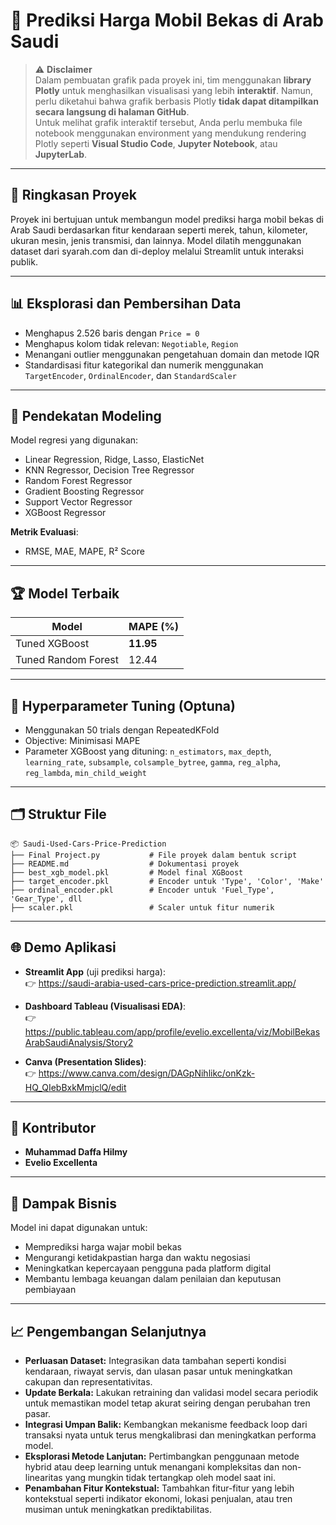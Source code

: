 # 🚗 Prediksi Harga Mobil Bekas di Arab Saudi

> ⚠️ **Disclaimer**  
> Dalam pembuatan grafik pada proyek ini, tim menggunakan **library Plotly** untuk menghasilkan visualisasi yang lebih **interaktif**. Namun, perlu diketahui bahwa grafik berbasis Plotly **tidak dapat ditampilkan secara langsung di halaman GitHub**.  
> Untuk melihat grafik interaktif tersebut, Anda perlu membuka file notebook menggunakan environment yang mendukung rendering Plotly seperti **Visual Studio Code**, **Jupyter Notebook**, atau **JupyterLab**.

---

## 📌 Ringkasan Proyek

Proyek ini bertujuan untuk membangun model prediksi harga mobil bekas di Arab Saudi berdasarkan fitur kendaraan seperti merek, tahun, kilometer, ukuran mesin, jenis transmisi, dan lainnya. Model dilatih menggunakan dataset dari syarah.com dan di-deploy melalui Streamlit untuk interaksi publik.

---

## 📊 Eksplorasi dan Pembersihan Data

- Menghapus 2.526 baris dengan `Price = 0`
- Menghapus kolom tidak relevan: `Negotiable`, `Region`
- Menangani outlier menggunakan pengetahuan domain dan metode IQR
- Standardisasi fitur kategorikal dan numerik menggunakan `TargetEncoder`, `OrdinalEncoder`, dan `StandardScaler`

---

## 🧠 Pendekatan Modeling

Model regresi yang digunakan:

- Linear Regression, Ridge, Lasso, ElasticNet
- KNN Regressor, Decision Tree Regressor
- Random Forest Regressor
- Gradient Boosting Regressor
- Support Vector Regressor
- XGBoost Regressor

**Metrik Evaluasi**:
- RMSE, MAE, MAPE, R² Score

---

## 🏆 Model Terbaik

| Model               | MAPE (%) |
|---------------------|----------|
| Tuned XGBoost       | **11.95** |
| Tuned Random Forest | 12.44    |

---

## 🔧 Hyperparameter Tuning (Optuna)

- Menggunakan 50 trials dengan RepeatedKFold
- Objective: Minimisasi MAPE
- Parameter XGBoost yang dituning: `n_estimators`, `max_depth`, `learning_rate`, `subsample`, `colsample_bytree`, `gamma`, `reg_alpha`, `reg_lambda`, `min_child_weight`

---

## 🗂️ Struktur File

```
📦 Saudi-Used-Cars-Price-Prediction
├── Final Project.py           # File proyek dalam bentuk script
├── README.md                  # Dokumentasi proyek
├── best_xgb_model.pkl         # Model final XGBoost
├── target_encoder.pkl         # Encoder untuk 'Type', 'Color', 'Make'
├── ordinal_encoder.pkl        # Encoder untuk 'Fuel_Type', 'Gear_Type', dll
├── scaler.pkl                 # Scaler untuk fitur numerik
```

---

## 🌐 Demo Aplikasi

- **Streamlit App** (uji prediksi harga):  
  👉 https://saudi-arabia-used-cars-price-prediction.streamlit.app/

- **Dashboard Tableau (Visualisasi EDA)**:  
  👉 https://public.tableau.com/app/profile/evelio.excellenta/viz/MobilBekasArabSaudiAnalysis/Story2

- **Canva (Presentation Slides)**:  
  👉 https://www.canva.com/design/DAGpNihlikc/onKzk-HQ_QIebBxkMmjclQ/edit

---

## 👥 Kontributor

- **Muhammad Daffa Hilmy**
- **Evelio Excellenta**

---

## 📌 Dampak Bisnis

Model ini dapat digunakan untuk:
- Memprediksi harga wajar mobil bekas
- Mengurangi ketidakpastian harga dan waktu negosiasi
- Meningkatkan kepercayaan pengguna pada platform digital
- Membantu lembaga keuangan dalam penilaian dan keputusan pembiayaan

---

## 📈 Pengembangan Selanjutnya

- **Perluasan Dataset:** Integrasikan data tambahan seperti kondisi kendaraan, riwayat servis, dan ulasan pasar untuk meningkatkan cakupan dan representativitas.
- **Update Berkala:** Lakukan retraining dan validasi model secara periodik untuk memastikan model tetap akurat seiring dengan perubahan tren pasar.
- **Integrasi Umpan Balik:** Kembangkan mekanisme feedback loop dari transaksi nyata untuk terus mengkalibrasi dan meningkatkan performa model.
- **Eksplorasi Metode Lanjutan:** Pertimbangkan penggunaan metode hybrid atau deep learning untuk menangani kompleksitas dan non-linearitas yang mungkin tidak tertangkap oleh model saat ini.
- **Penambahan Fitur Kontekstual:** Tambahkan fitur-fitur yang lebih kontekstual seperti indikator ekonomi, lokasi penjualan, atau tren musiman untuk meningkatkan prediktabilitas.
